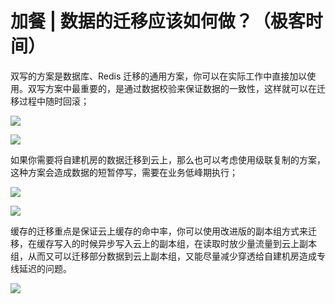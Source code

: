 # 加餐 | 数据的迁移应该如何做？（极客时间）

双写的方案是数据库、Redis 迁移的通用方案，你可以在实际工作中直接加以使用。双写方案中最重要的，是通过数据校验来保证数据的一致性，这样就可以在迁移过程中随时回滚；

![](http://cdn.jayh.club/blog/20210701/gd98pVz9bfDW.png?imageslim)

![](http://cdn.jayh.club/blog/20210701/BhYKHcMzcAuH.png?imageslim)

如果你需要将自建机房的数据迁移到云上，那么也可以考虑使用级联复制的方案，这种方案会造成数据的短暂停写，需要在业务低峰期执行；

![](http://cdn.jayh.club/blog/20210701/O9YYejFNrE7X.png?imageslim)

![](http://cdn.jayh.club/blog/20210701/SENMq5Mc4hif.png?imageslim)

缓存的迁移重点是保证云上缓存的命中率，你可以使用改进版的副本组方式来迁移，在缓存写入的时候异步写入云上的副本组，在读取时放少量流量到云上副本组，从而又可以迁移部分数据到云上副本组，又能尽量减少穿透给自建机房造成专线延迟的问题。

![](http://cdn.jayh.club/blog/20210701/pHjV1jb78N0J.png?imageslim)